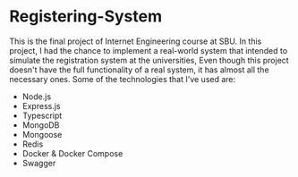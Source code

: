 # Registering-System
This is the final project of Internet Engineering course at SBU. In this project, I had the chance to implement a real-world system that
intended to simulate the registration system at the universities, Even though this project doesn't have the full functionality of a real system, it
has almost all the necessary ones. Some of the technologies that I've used are:

- Node.js
- Express.js
- Typescript
- MongoDB
- Mongoose
- Redis
- Docker & Docker Compose
- Swagger
